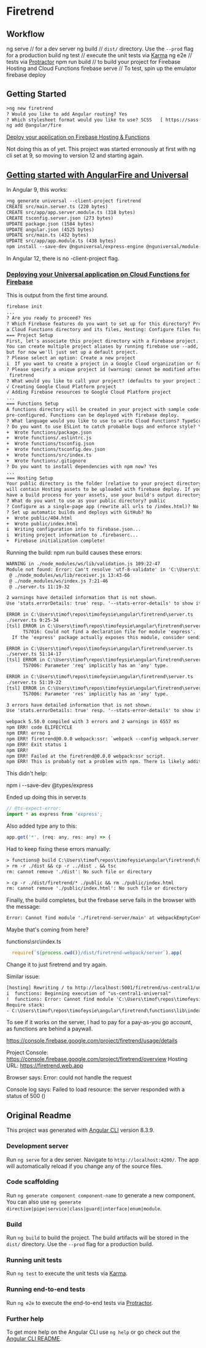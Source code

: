 # Firetrend

## Workflow

ng serve // for a dev server
ng build // `dist/` directory. Use the `--prod` flag for a production build
ng test // execute the unit tests via [Karma](https://karma-runner.github.io)
ng e2e // tests via [Protractor](http://www.protractortest.org/)
npm run build // to build your project for Firebase Hosting and Cloud Functions
firebase serve // To test, spin up the emulator
firebase deploy

## Getting Started

```txt
>ng new firetrend
? Would you like to add Angular routing? Yes
? Which stylesheet format would you like to use? SCSS   [ https://sass-lang.com/documentation/syntax#scss
ng add @angular/fire
```

[Deploy your application on Firebase Hosting & Functions](https://github.com/angular/angularfire/blob/master/docs/deploy/getting-started.md)

Not doing this as of yet.  This project was started erronously at first with ng cli set at 9, so moving to version 12 and starting again.

## [Getting started with AngularFire and Universal](https://github.com/angular/angularfire/blob/master/docs/universal/getting-started.md)

In Angular 9, this works:

```txt
>ng generate universal --client-project firetrend
CREATE src/main.server.ts (220 bytes)
CREATE src/app/app.server.module.ts (318 bytes)
CREATE tsconfig.server.json (273 bytes)
UPDATE package.json (1584 bytes)
UPDATE angular.json (4525 bytes)
UPDATE src/main.ts (432 bytes)
UPDATE src/app/app.module.ts (438 bytes)
npm install --save-dev @nguniversal/express-engine @nguniversal/module-map-ngfactory-loader express webpack-cli ts-loader ws xhr2
```

In Angular 12, there is no -client-project flag.

### [Deploying your Universal application on Cloud Functions for Firebase](https://github.com/angular/angularfire/blob/master/docs/universal/cloud-functions.md)

This is output from the first time around.

```txt
firebase init
...
? Are you ready to proceed? Yes
? Which Firebase features do you want to set up for this directory? Press Space to select features, then Enter to confirm your choices. Functions: Configure
a Cloud Functions directory and its files, Hosting: Configure files for Firebase Hosting and (optionally) set up GitHub Action deploys
=== Project Setup
First, let's associate this project directory with a Firebase project.
You can create multiple project aliases by running firebase use --add,
but for now we'll just set up a default project.
? Please select an option: Create a new project
i  If you want to create a project in a Google Cloud organization or folder, please use "firebase projects:create" instead, and return to this command when you've created the project.
? Please specify a unique project id (warning: cannot be modified afterward) [6-30 characters]:
 firetrend
? What would you like to call your project? (defaults to your project ID)
√ Creating Google Cloud Platform project
√ Adding Firebase resources to Google Cloud Platform project
...
=== Functions Setup
A functions directory will be created in your project with sample code
pre-configured. Functions can be deployed with firebase deploy.
? What language would you like to use to write Cloud Functions? TypeScript
? Do you want to use ESLint to catch probable bugs and enforce style? Yes
+  Wrote functions/package.json
+  Wrote functions/.eslintrc.js
+  Wrote functions/tsconfig.json
+  Wrote functions/tsconfig.dev.json
+  Wrote functions/src/index.ts
+  Wrote functions/.gitignore
? Do you want to install dependencies with npm now? Yes
...
=== Hosting Setup
Your public directory is the folder (relative to your project directory) that
will contain Hosting assets to be uploaded with firebase deploy. If you
have a build process for your assets, use your build's output directory.
? What do you want to use as your public directory? public
? Configure as a single-page app (rewrite all urls to /index.html)? No
? Set up automatic builds and deploys with GitHub? No
+  Wrote public/404.html
+  Wrote public/index.html
i  Writing configuration info to firebase.json...
i  Writing project information to .firebaserc...
+  Firebase initialization complete!
```

Running the build: npm run build causes these errors:

```txt
WARNING in ./node_modules/ws/lib/validation.js 109:22-47
Module not found: Error: Can't resolve 'utf-8-validate' in 'C:\Users\timof\repos\timofeysie\angular\firetrend\node_modules\ws\lib'  
 @ ./node_modules/ws/lib/receiver.js 13:43-66
 @ ./node_modules/ws/index.js 7:21-46
 @ ./server.ts 11:19-32

2 warnings have detailed information that is not shown.
Use 'stats.errorDetails: true' resp. '--stats-error-details' to show it.

ERROR in C:\Users\timof\repos\timofeysie\angular\firetrend\server.ts
./server.ts 9:25-34
[tsl] ERROR in C:\Users\timof\repos\timofeysie\angular\firetrend\server.ts(9,26)
      TS7016: Could not find a declaration file for module 'express'. 'C:\Users\timof\repos\timofeysie\angular\firetrend\node_modules\express\index.js' implicitly has an 'any' type.
  If the 'express' package actually exposes this module, consider sending a pull request to amend 'https://github.com/DefinitelyTyped/DefinitelyTyped/tree/master/types/express'

ERROR in C:\Users\timof\repos\timofeysie\angular\firetrend\server.ts
./server.ts 51:14-17
[tsl] ERROR in C:\Users\timof\repos\timofeysie\angular\firetrend\server.ts(51,15)
      TS7006: Parameter 'req' implicitly has an 'any' type.

ERROR in C:\Users\timof\repos\timofeysie\angular\firetrend\server.ts
./server.ts 51:19-22
[tsl] ERROR in C:\Users\timof\repos\timofeysie\angular\firetrend\server.ts(51,20)
      TS7006: Parameter 'res' implicitly has an 'any' type.

3 errors have detailed information that is not shown.
Use 'stats.errorDetails: true' resp. '--stats-error-details' to show it.

webpack 5.50.0 compiled with 3 errors and 2 warnings in 6557 ms
npm ERR! code ELIFECYCLE
npm ERR! errno 1
npm ERR! firetrend@0.0.0 webpack:ssr: `webpack --config webpack.server.config.js`
npm ERR! Exit status 1
npm ERR!
npm ERR! Failed at the firetrend@0.0.0 webpack:ssr script.
npm ERR! This is probably not a problem with npm. There is likely additional logging output above.
```

This didn't help:

npm i --save-dev @types/express

Ended up doing this in server.ts

```js
// @ts-expect-error:
import * as express from 'express';
```

Also added type any to this:

```js
app.get('*', (req: any, res: any) => {
```

Had to keep fixing these errors manually:

```txt
> functions@ build C:\Users\timof\repos\timofeysie\angular\firetrend\functions
> rm -r ./dist && cp -r ../dist . && tsc
rm: cannot remove './dist': No such file or directory

> cp -r ./dist/firetrend/* ./public && rm ./public/index.html
rm: cannot remove './public/index.html': No such file or directory
```

Finally, the build completes, but the firebase serve fails in the browser with the message:

```txt
Error: Cannot find module './firetrend-server/main' at webpackEmptyContext (webpack://app/./dist/_sync_^\.\/.*\-server\/main$?:2:10) at eval (webpack://app/./server.ts?:37:127) at Module../server.ts (C:\Users\timof\repos\timofeysie\angular\firetrend\functions\dist\firetrend-webpack\server.js:2599:1) at __webpack_require__ (C:\Users\timof\repos\timofeysie\angular\firetrend\functions\dist\firetrend-webpack\server.js:3181:42) at C:\Users\timof\repos\timofeysie\angular\firetrend\functions\dist\firetrend-webpack\server.js:3245:37 at C:\Users\timof\repos\timofeysie\angular\firetrend\functions\dist\firetrend-webpack\server.js:3248:12 at webpackUniversalModuleDefinition (C:\Users\timof\repos\timofeysie\angular\firetrend\functions\dist\firetrend-webpack\server.js:11:20) at Object. (C:\Users\timof\repos\timofeysie\angular\firetrend\functions\dist\firetrend-webpack\server.js:18:3) at Module._compile (internal/modules/cjs/loader.js:1085:14) at Object.Module._extensions..js (internal/modules/cjs/loader.js:1114:10)
```

Maybe that's coming from here?

functions\src\index.ts

```js
  require(`${process.cwd()}/dist/firetrend-webpack/server`).app(
```

Change it to just firetrend and try again.

Similar issue:

```txt
[hosting] Rewriting / to http://localhost:5001/firetrend/us-central1/universal for local Function universal
i  functions: Beginning execution of "us-central1-universal"
!  functions: Error: Cannot find module 'C:\Users\timof\repos\timofeysie\angular\firetrend\functions/dist/firetrend/server'
Require stack:
- C:\Users\timof\repos\timofeysie\angular\firetrend\functions\lib\index.js
```

To see if it works on the server, I had to pay for a pay-as-you go account, as functions are behind a paywall.

https://console.firebase.google.com/project/firetrend/usage/details

Project Console: https://console.firebase.google.com/project/firetrend/overview
Hosting URL: https://firetrend.web.app

Browser says: Error: could not handle the request

Console log says: Failed to load resource: the server responded with a status of 500 ()

## Original Readme

This project was generated with [Angular CLI](https://github.com/angular/angular-cli) version 8.3.9.

### Development server

Run `ng serve` for a dev server. Navigate to `http://localhost:4200/`. The app will automatically reload if you change any of the source files.

### Code scaffolding

Run `ng generate component component-name` to generate a new component. You can also use `ng generate directive|pipe|service|class|guard|interface|enum|module`.

### Build

Run `ng build` to build the project. The build artifacts will be stored in the `dist/` directory. Use the `--prod` flag for a production build.

### Running unit tests

Run `ng test` to execute the unit tests via [Karma](https://karma-runner.github.io).

### Running end-to-end tests

Run `ng e2e` to execute the end-to-end tests via [Protractor](http://www.protractortest.org/).

### Further help

To get more help on the Angular CLI use `ng help` or go check out the [Angular CLI README](https://github.com/angular/angular-cli/blob/master/README.md).
